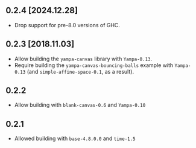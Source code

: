 ## 0.2.4 [2024.12.28]
* Drop support for pre-8.0 versions of GHC.

## 0.2.3 [2018.11.03]
* Allow building the `yampa-canvas` library with `Yampa-0.13`.
* Require building the `yampa-canvas-bouncing-balls` example with `Yampa-0.13`
  (and `simple-affine-space-0.1`, as a result).

## 0.2.2
* Allow building with `blank-canvas-0.6` and `Yampa-0.10`

## 0.2.1
* Allowed building with `base-4.8.0.0` and `time-1.5`
